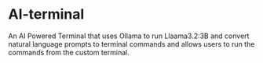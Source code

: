 # AI-terminal
An AI Powered Terminal that uses Ollama to run Llaama3.2:3B and convert natural language prompts to terminal commands and allows users to run the commands from the custom terminal.
